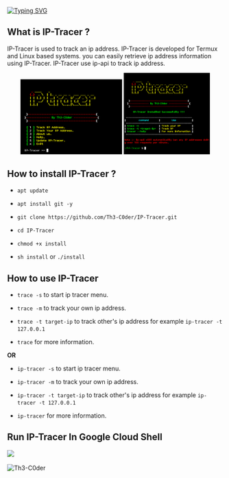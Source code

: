[![Typing SVG](https://readme-typing-svg.demolab.com?font=Rubik+Glitch&pause=1000&color=00FF00&random=false&width=435&lines=IP-TRACER+By+%5BTh3-C0der%5D)](https://Th3-C0der.github.io)

## What is IP-Tracer ?

IP-Tracer is used to track an ip address. IP-Tracer is developed for Termux and Linux based systems. you can easily retrieve ip address information using IP-Tracer. IP-Tracer use ip-api to track ip address.

<p align="center">
<img width="47%" src="src/Screenshot_20240108-183514.png"/>
<img width="40%" src="src/Screenshot_20240108-183800.png"/>
</p>

## How to install IP-Tracer ?

* `apt update`

* `apt install git -y`

* `git clone https://github.com/Th3-C0der/IP-Tracer.git`

* `cd IP-Tracer`

* `chmod +x install`

* `sh install` or `./install`


## How to use IP-Tracer

* `trace -s` to start ip tracer menu.

* `trace -m` to track your own ip address.

* `trace -t target-ip` to track other's ip address for example `ip-tracer -t 127.0.0.1`

* `trace` for more information.

**OR**

* `ip-tracer -s` to start ip tracer menu.

* `ip-tracer -m` to track your own ip address.

* `ip-tracer -t target-ip` to track other's ip address for example `ip-tracer -t 127.0.0.1`

* `ip-tracer` for more information.

## Run IP-Tracer In Google Cloud Shell
<p align="left">
  <a href="https://shell.cloud.google.com/cloudshell/open?cloudshell_git_repo=https://github.com/Th3-C0der/IP-Tracer.git&tutorial=README.md" target="_blank"><img src="https://gstatic.com/cloudssh/images/open-btn.svg"></a>
</p>

<p align="left"> <img src="https://komarev.com/ghpvc/?username=Th3-C0der&label=Profile%20views&color=0e75b6&style=flat" alt="Th3-C0der" /> </p>
